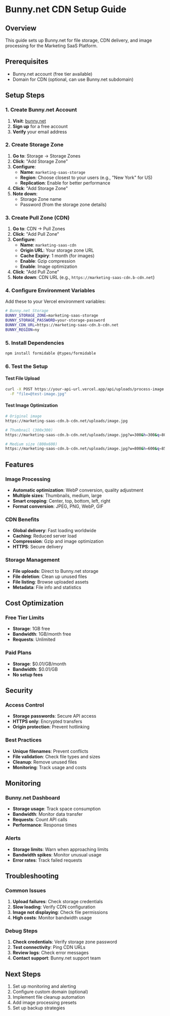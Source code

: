 # Bunny.net CDN Setup Guide

## Overview
This guide sets up Bunny.net for file storage, CDN delivery, and image processing for the Marketing SaaS Platform.

## Prerequisites
- Bunny.net account (free tier available)
- Domain for CDN (optional, can use Bunny.net subdomain)

## Setup Steps

### 1. Create Bunny.net Account
1. **Visit**: [bunny.net](https://bunny.net)
2. **Sign up** for a free account
3. **Verify** your email address

### 2. Create Storage Zone
1. **Go to**: Storage → Storage Zones
2. **Click**: "Add Storage Zone"
3. **Configure**:
   - **Name**: `marketing-saas-storage`
   - **Region**: Choose closest to your users (e.g., "New York" for US)
   - **Replication**: Enable for better performance
4. **Click**: "Add Storage Zone"
5. **Note down**:
   - Storage Zone name
   - Password (from the storage zone details)

### 3. Create Pull Zone (CDN)
1. **Go to**: CDN → Pull Zones
2. **Click**: "Add Pull Zone"
3. **Configure**:
   - **Name**: `marketing-saas-cdn`
   - **Origin URL**: Your storage zone URL
   - **Cache Expiry**: 1 month (for images)
   - **Enable**: Gzip compression
   - **Enable**: Image optimization
4. **Click**: "Add Pull Zone"
5. **Note down**: CDN URL (e.g., `https://marketing-saas-cdn.b-cdn.net`)

### 4. Configure Environment Variables

Add these to your Vercel environment variables:

```bash
# Bunny.net Storage
BUNNY_STORAGE_ZONE=marketing-saas-storage
BUNNY_STORAGE_PASSWORD=your-storage-password
BUNNY_CDN_URL=https://marketing-saas-cdn.b-cdn.net
BUNNY_REGION=ny
```

### 5. Install Dependencies
```bash
npm install formidable @types/formidable
```

### 6. Test the Setup

#### Test File Upload
```bash
curl -X POST https://your-api-url.vercel.app/api/uploads/process-image \
  -F "file=@test-image.jpg"
```

#### Test Image Optimization
```bash
# Original image
https://marketing-saas-cdn.b-cdn.net/uploads/image.jpg

# Thumbnail (300x300)
https://marketing-saas-cdn.b-cdn.net/uploads/image.jpg?w=300&h=300&q=80&f=webp&c=center

# Medium size (800x600)
https://marketing-saas-cdn.b-cdn.net/uploads/image.jpg?w=800&h=600&q=85&f=webp
```

## Features

### Image Processing
- **Automatic optimization**: WebP conversion, quality adjustment
- **Multiple sizes**: Thumbnails, medium, large
- **Smart cropping**: Center, top, bottom, left, right
- **Format conversion**: JPEG, PNG, WebP, GIF

### CDN Benefits
- **Global delivery**: Fast loading worldwide
- **Caching**: Reduced server load
- **Compression**: Gzip and image optimization
- **HTTPS**: Secure delivery

### Storage Management
- **File uploads**: Direct to Bunny.net storage
- **File deletion**: Clean up unused files
- **File listing**: Browse uploaded assets
- **Metadata**: File info and statistics

## Cost Optimization

### Free Tier Limits
- **Storage**: 1GB free
- **Bandwidth**: 1GB/month free
- **Requests**: Unlimited

### Paid Plans
- **Storage**: $0.01/GB/month
- **Bandwidth**: $0.01/GB
- **No setup fees**

## Security

### Access Control
- **Storage passwords**: Secure API access
- **HTTPS only**: Encrypted transfers
- **Origin protection**: Prevent hotlinking

### Best Practices
- **Unique filenames**: Prevent conflicts
- **File validation**: Check file types and sizes
- **Cleanup**: Remove unused files
- **Monitoring**: Track usage and costs

## Monitoring

### Bunny.net Dashboard
- **Storage usage**: Track space consumption
- **Bandwidth**: Monitor data transfer
- **Requests**: Count API calls
- **Performance**: Response times

### Alerts
- **Storage limits**: Warn when approaching limits
- **Bandwidth spikes**: Monitor unusual usage
- **Error rates**: Track failed requests

## Troubleshooting

### Common Issues
1. **Upload failures**: Check storage credentials
2. **Slow loading**: Verify CDN configuration
3. **Image not displaying**: Check file permissions
4. **High costs**: Monitor bandwidth usage

### Debug Steps
1. **Check credentials**: Verify storage zone password
2. **Test connectivity**: Ping CDN URLs
3. **Review logs**: Check error messages
4. **Contact support**: Bunny.net support team

## Next Steps
1. Set up monitoring and alerting
2. Configure custom domain (optional)
3. Implement file cleanup automation
4. Add image processing presets
5. Set up backup strategies
